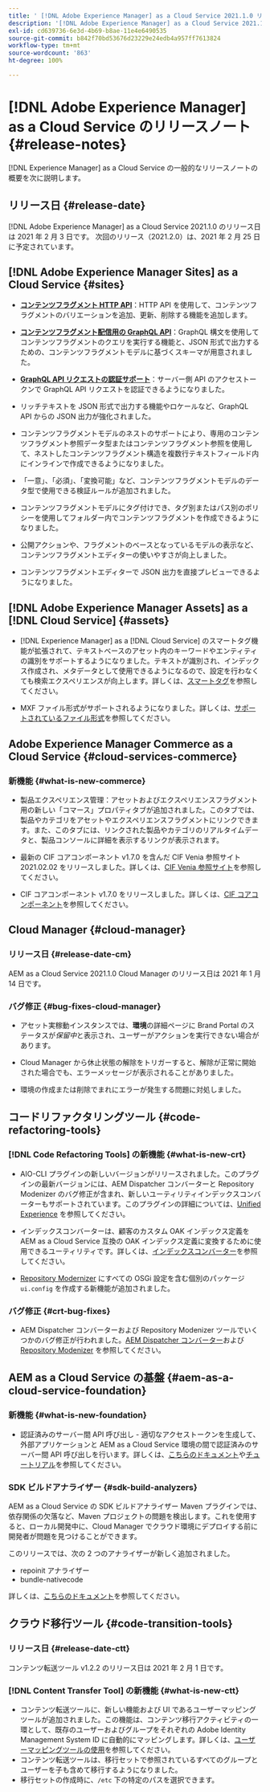 ```yaml
---
title: ' [!DNL Adobe Experience Manager] as a Cloud Service 2021.1.0 リリースのリリースノート。'
description: '[!DNL Adobe Experience Manager] as a Cloud Service 2021.1.0 のリリースノート。'
exl-id: cd639736-6e3d-4b69-b8ae-11e4e6490535
source-git-commit: b842f70bd53676d23229e24edb4a957ff7613824
workflow-type: tm+mt
source-wordcount: '863'
ht-degree: 100%

---
```



# [!DNL Adobe Experience Manager] as a Cloud Service のリリースノート  {#release-notes}

[!DNL Experience Manager] as a Cloud Service の一般的なリリースノートの概要を次に説明します。

## リリース日 {#release-date}

[!DNL Adobe Experience Manager] as a Cloud Service 2021.1.0 のリリース日は 2021 年 2 月 3 日です。
次回のリリース（2021.2.0）は、2021 年 2 月 25 日に予定されています。

## [!DNL Adobe Experience Manager Sites] as a Cloud Service {#sites}

* **[コンテンツフラグメント HTTP API](/help/assets/content-fragments/assets-api-content-fragments.md)**：HTTP API を使用して、コンテンツフラグメントのバリエーションを追加、更新、削除する機能を追加します。

* **[コンテンツフラグメント配信用の GraphQL API](/help/assets/content-fragments/graphql-api-content-fragments.md)**：GraphQL 構文を使用してコンテンツフラグメントのクエリを実行する機能と、JSON 形式で出力するための、コンテンツフラグメントモデルに基づくスキーマが用意されました。

* **[GraphQL API リクエストの認証サポート](/help/assets/content-fragments/graphql-authentication-content-fragments.md)**：サーバー側 API のアクセストークンで GraphQL API リクエストを認証できるようになりました。

* リッチテキストを JSON 形式で出力する機能やロケールなど、GraphQL API からの JSON 出力が強化されました。

* コンテンツフラグメントモデルのネストのサポートにより、専用のコンテンツフラグメント参照データ型またはコンテンツフラグメント参照を使用して、ネストしたコンテンツフラグメント構造を複数行テキストフィールド内にインラインで作成できるようになりました。

* 「一意」、「必須」、「変換可能」など、コンテンツフラグメントモデルのデータ型で使用できる検証ルールが追加されました。

* コンテンツフラグメントモデルにタグ付けでき、タグ別またはパス別のポリシーを使用してフォルダー内でコンテンツフラグメントを作成できるようになりました。

* 公開アクションや、フラグメントのベースとなっているモデルの表示など、コンテンツフラグメントエディターの使いやすさが向上しました。

* コンテンツフラグメントエディターで JSON 出力を直接プレビューできるようになりました。


## [!DNL Adobe Experience Manager Assets] as a [!DNL Cloud Service] {#assets}

* [!DNL Experience Manager] as a [!DNL Cloud Service] のスマートタグ機能が拡張されて、テキストベースのアセット内のキーワードやエンティティの識別をサポートするようになりました。テキストが識別され、インデックス作成され、メタデータとして使用できるようになるので、設定を行わなくても検索エクスペリエンスが向上します。詳しくは、[スマートタグ](/help/assets/smart-tags.md)を参照してください。

* MXF ファイル形式がサポートされるようになりました。詳しくは、[サポートされているファイル形式](/help/assets/file-format-support.md#video-formats)を参照してください。

## Adobe Experience Manager Commerce as a Cloud Service {#cloud-services-commerce}

### 新機能 {#what-is-new-commerce}

* 製品エクスペリエンス管理：アセットおよびエクスペリエンスフラグメント用の新しい「コマース」プロパティタブが追加されました。このタブでは、製品やカテゴリをアセットやエクスペリエンスフラグメントにリンクできます。また、このタブには、リンクされた製品やカテゴリのリアルタイムデータと、製品コンソールに詳細を表示するリンクが表示されます。

* 最新の CIF コアコンポーネント v1.7.0 を含んだ CIF Venia 参照サイト 2021.02.02 をリリースしました。詳しくは、[CIF Venia 参照サイト](https://github.com/adobe/aem-cif-guides-venia/releases/tag/venia-2021.02.02)を参照してください。

* CIF コアコンポーネント v1.7.0 をリリースしました。詳しくは、[CIF コアコンポーネント](https://github.com/adobe/aem-core-cif-components/releases/tag/core-cif-components-reactor-1.7.0)を参照してください。

## Cloud Manager {#cloud-manager}

### リリース日 {#release-date-cm}

AEM as a Cloud Service 2021.1.0 Cloud Manager のリリース日は 2021 年 1 月 14 日です。

### バグ修正 {#bug-fixes-cloud-manager}

* アセット実稼動インスタンスでは、**環境**&#x200B;の詳細ページに Brand Portal のステータスが&#x200B;*保留中*&#x200B;と表示され、ユーザーがアクションを実行できない場合があります。

* Cloud Manager から休止状態の解除をトリガーすると、解除が正常に開始された場合でも、エラーメッセージが表示されることがありました。

* 環境の作成または削除でまれにエラーが発生する問題に対処しました。

## コードリファクタリングツール {#code-refactoring-tools}

### [!DNL Code Refactoring Tools] の新機能  {#what-is-new-crt}

* AIO-CLI プラグインの新しいバージョンがリリースされました。このプラグインの最新バージョンには、AEM Dispatcher コンバーターと Repository Modenizer のバグ修正が含まれ、新しいユーティリティインデックスコンバーターもサポートされています。このプラグインの詳細については、[Unified Experience](https://experienceleague.adobe.com/docs/experience-manager-cloud-service/moving/refactoring-tools/unified-experience.html?lang=ja#benefits) を参照してください。

* インデックスコンバーターは、顧客のカスタム OAK インデックス定義を AEM as a Cloud Service 互換の OAK インデックス定義に変換するために使用できるユーティリティです。詳しくは、[インデックスコンバーター](https://github.com/adobe/aem-cloud-service-source-migration/tree/master/packages/index-converter)を参照してください。

* [Repository Modernizer](https://github.com/adobe/aem-cloud-service-source-migration/tree/master/packages/repository-modernizer) にすべての OSGi 設定を含む個別のパッケージ `ui.config` を作成する新機能が追加されました。

### バグ修正 {#crt-bug-fixes}

* AEM Dispatcher コンバーターおよび Repository Modenizer ツールでいくつかのバグ修正が行われました。[AEM Dispatcher コンバーター](https://github.com/adobe/aem-cloud-service-source-migration/tree/master/packages/dispatcher-converter)および [Repository Modenizer](https://github.com/adobe/aem-cloud-service-source-migration/tree/master/packages/repository-modernizer) を参照してください。

## AEM as a Cloud Service の基盤 {#aem-as-a-cloud-service-foundation}

### 新機能 {#what-is-new-foundation}

* 認証済みのサーバー間 API 呼び出し - 適切なアクセストークンを生成して、外部アプリケーションと AEM as a Cloud Service 環境の間で認証済みのサーバー間 API 呼び出しを行います。詳しくは、[こちらのドキュメント](/help/implementing/developing/introduction/generating-access-tokens-for-server-side-apis.md)や[チュートリアル](https://experienceleague.adobe.com/docs/experience-manager-learn/getting-started-with-aem-headless/authentication/overview.html?lang=ja#authentication)を参照してください。

### SDK ビルドアナライザー {#sdk-build-analyzers}

AEM as a Cloud Service の SDK ビルドアナライザー Maven プラグインでは、依存関係の欠落など、Maven プロジェクトの問題を検出します。これを使用すると、ローカル開発中に、Cloud Manager でクラウド環境にデプロイする前に開発者が問題を見つけることができます。

このリリースでは、次の 2 つのアナライザーが新しく追加されました。

* repoinit アナライザー
* bundle-nativecode

詳しくは、[こちらのドキュメント](https://experienceleague.adobe.com/docs/experience-manager-core-components/using/developing/archetype/build-analyzer-maven-plugin.html?lang=ja#developing)を参照してください。

## クラウド移行ツール {#code-transition-tools}

### リリース日 {#release-date-ctt}

コンテンツ転送ツール v1.2.2 のリリース日は 2021 年 2 月 1 日です。

### [!DNL Content Transfer Tool] の新機能  {#what-is-new-ctt}

* コンテンツ転送ツールに、新しい機能および UI であるユーザーマッピングツールが追加されました。この機能は、コンテンツ移行アクティビティの一環として、既存のユーザーおよびグループをそれぞれの Adobe Identity Management System ID に自動的にマッピングします。詳しくは、[ユーザーマッピングツールの使用](https://experienceleague.adobe.com/docs/experience-manager-cloud-service/moving/cloud-migration/content-transfer-tool/using-user-mapping-tool.html?lang=ja)を参照してください。
* コンテンツ転送ツールは、移行セットで参照されているすべてのグループとユーザーを子も含めて移行するようになりました。
* 移行セットの作成時に、`/etc` 下の特定のパスを選択できます。
